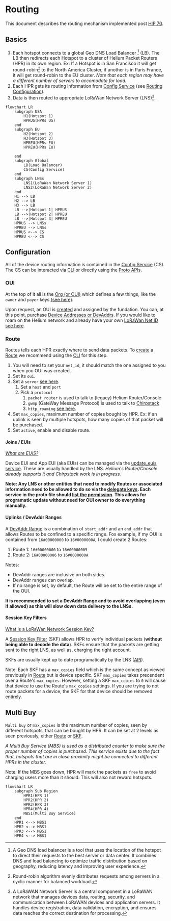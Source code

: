 # Routing

This document describes the routing mechanism implemented post [HIP 70](https://github.com/helium/HIP/blob/main/0070-scaling-helium.md).

## Basics

1. Each hotspot connects to a global Geo DNS Load Balancer [^1] (LB). The LB then redirects each Hotspot to a cluster of Helium Packet Routers (HPR) in its own region. Ex: If a Hotspot is in San Francisco it will get round-robin[^2] to the North America Cluster, if another is in Paris France, it will get round-robin to the EU cluster. *Note that each region may have a different number of servers to accomodate for load.*
2. Each HPR gets its routing information from [Config Service](https://github.com/helium/oracles/tree/main/iot_config) (see [Routing Configuration](#routing-configuration)).
3. Data is then routed to appropriate LoRaWan Network Server (LNS)[^3].

```mermaid
flowchart LR
    subgraph USA
        H1(Hotspot 1)
        HPRUS(HPRs US)
    end
    subgraph EU
        H2(Hotspot 2)
        H3(Hotspot 3)
        HPREU(HPRs EU)
        HPREU(HPRs EU)
        
    end
    subgraph Global
        LB(Load Balancer)
        CS(Config Service)
    end
    subgraph LNSs
        LNS1(LoRaWan Network Server 1)
        LNS2(LoRaWan Network Server 2)
    end
    H1 --> LB
    H2 --> LB
    H3 --> LB
    LB -->|Hotspot 1| HPRUS
    LB -->|Hotspot 2| HPREU
    LB -->|Hotspot 3| HPREU
    HPRUS --> LNSs
    HPREU --> LNSs
    HPRUS <--> CS
    HPREU <--> CS
```

## Configuration

All of the device routing information is contained in the [Config Service](https://github.com/helium/oracles/tree/main/iot_config) (CS). The CS can be interacted via [CLI](https://github.com/helium/helium-config-service-cli) or directly using the [Proto APIs](https://github.com/helium/proto/blob/master/src/service/iot_config.proto).

### OUI

At the top of it all is the [Org (or OUI)](https://github.com/helium/proto/blob/master/src/service/iot_config.proto#L46) which defines a few things, like the `owner` and `payer` keys [(see here)](https://github.com/helium/proto/blob/master/src/service/iot_config.proto#L46).

Upon request, an OUI is [created](https://github.com/helium/proto/blob/master/src/service/iot_config.proto#L650) and assigned by the fundation. You can, at this point, purchase [Device Addresses or DevAddrs](https://github.com/helium/proto/blob/master/src/service/iot_config.proto#L27). If you would like to roam on the Helium network and already have your own [LoRaWan Net ID](https://www.thethingsnetwork.org/docs/lorawan/prefix-assignments/) [see here](https://github.com/helium/proto/blob/master/src/service/iot_config.proto#L652).

### Route

Routes tells each HPR exactly where to send data packets. To [create](https://github.com/helium/proto/blob/master/src/service/iot_config.proto#L671) a [Route](https://github.com/helium/proto/blob/master/src/service/iot_config.proto#L120) we recommend using the [CLI](https://github.com/helium/helium-config-service-cli) for this step.

1. You will need to set your `net_id`, it should match the one assigned to you when you OUI was created.
2. Set its `oui`.
3. Set a `server` [see here](https://github.com/helium/proto/blob/master/src/service/iot_config.proto#L107).
    1. Set a `host` and `port`
    2. Pick a `protocol`
        1. `packet_router` is used to talk to (legacy) Helium Router/Console
        2. `gwmp` (GateWay Message Protocol) is used to talk to [Chirpstack](https://www.chirpstack.io/)
        3. `http_roaming` [see here](https://lora-alliance.org/wp-content/uploads/2022/01/TR010-1.0.0-LoRaWAN-Roaming-Hub.pdf).
4. Set `max_copies`, maximum number of copies bought by HPR. Ex: if an uplink is seen by multiple hotspots, how many copies of that packet will be purchased.
5. Set `active`, enable and disable route.

#### Joins / EUIs 

*[What are EUIS?](https://www.thethingsnetwork.org/docs/lorawan/addressing/)*

Device EUI and App EUI (aka EUIs) can be managed via the [update_euis service](https://github.com/helium/proto/blob/master/src/service/iot_config.proto#L686). These are usually handled by the LNS. *Helium's Router/Console already supports it and Chirpstack work is in progress.*

**Note: Any LNS or other entities that need to modify Routes or associated information need to be allowed to do so via the [delegate keys](https://github.com/helium/proto/blob/master/src/service/iot_config.proto#L53). Each service in the proto file should [list the permission](https://github.com/helium/proto/blob/master/src/service/iot_config.proto#L641). This allows for programatic update without need for OUI owner to do everything manually.**

#### Uplinks / DevAddr Ranges

A [DevAddr Range]([start_addr](https://github.com/helium/proto/blob/master/src/service/iot_config.proto#L59)) is a combination of `start_addr` and an `end_addr` that allows Routes to be confined to a specific range. Fox example, if my OUI is contained from `16#00000000` to `16#0000000A`, I could create 2 Routes:
1. Route 1: `16#00000000` to `16#00000005`
2. Route 2: `16#00000006` to `16#0000000A`
   
Notes:
- DevAddr ranges are inclusive on both sides.
- DevAddr ranges can overlap.
- If no range is set, by default, the Route will be set to the entire range of the OUI.

**It is  recommended to set a DevAddr Range and to avoid overlapping (even if allowed) as this will slow down data delivery to the LNSs.**

#### Session Key Filters

[What is a LoRaWan Network Session Key?](https://www.thethingsnetwork.org/docs/lorawan/security/)

A [Session Key Filter](https://github.com/helium/proto/blob/master/src/service/iot_config.proto#L412) (SKF) allows HPR to verify individual packets (**without being able to decode the data**). SKFs ensure that the packets are getting sent to the right LNS, as well as, charging the right account.

SKFs are usually kept up to date programatically by the LNS ([API](https://github.com/helium/proto/blob/master/src/service/iot_config.proto#L705)).


Note: Each SKF has a `max_copies` field which is the same concept as viewed previously in [Route](#route) but is device specific. SKF `max_copies` takes precendent over a Route's `max_copies`. However, setting a SKF `max_copies` to `0` will cause that device to use the Route's `max_copies` settings. If you are trying to not route packets for a device, the SKF for that device should be removed entirely.

## Multi Buy

`Multi buy` or `max_copies` is the maximum number of copies, seen by different hotspots, that can be bought by HPR. It can be set at 2 levels as seen previously, either [Route](https://github.com/helium/proto/blob/master/src/service/iot_config.proto#L129) or [SKF](https://github.com/helium/proto/blob/master/src/service/iot_config.proto#L417).

*A Multi Buy Service (MBS) is used as a distributed counter to make sure the proper number of copies is purchased. This service exists due to the fact that, hotspots that are in close proximity might be connected to different HPRs in the cluster.*

Note: If the MBS goes down, HPR will mark the packets as `free` to avoid charging users more than it should. This will also not reward hotspots.

```mermaid
flowchart LR
    subgraph Sub Region
        HPR1(HPR 1)
        HPR2(HPR 2)
        HPR3(HPR 3)
        HPR4(HPR 4)
        MBS1(Multi Buy Service)
    end
    HPR1 <--> MBS1
    HPR2 <--> MBS1
    HPR3 <--> MBS1
    HPR4 <--> MBS1
```

[^1]: A Geo DNS load balancer is a tool that uses the location of the hotspot to direct their requests to the best server or data center. It combines DNS and load balancing to optimize traffic distribution based on geography, reducing latency and improving user experience.

[^2]: Round-robin algorithm evenly distributes requests among servers in a cyclic manner for balanced workload.

[^3]: A LoRaWAN Network Server is a central component in a LoRaWAN network that manages devices data, routing, security, and communication between LoRaWAN devices and application servers. It handles device registration, data validation, encryption, and ensures data reaches the correct destination for processing.
